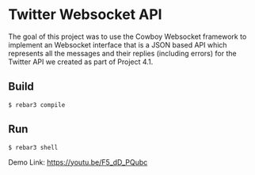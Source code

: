 Twitter Websocket API
=====

The goal of this project was to use the Cowboy Websocket framework to implement an Websocket interface that is a JSON based API which represents all the messages and their replies (including errors) for the Twitter API we created as part of Project 4.1.

Build
-----

    $ rebar3 compile

Run
----
    $ rebar3 shell

Demo Link: https://youtu.be/F5_dD_PQubc
